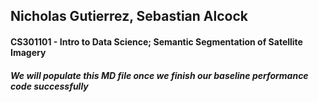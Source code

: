 ## Nicholas Gutierrez, Sebastian Alcock
#### CS301101 - Intro to Data Science; Semantic Segmentation of Satellite Imagery

##### We will populate this MD file once we finish our baseline performance code successfully

